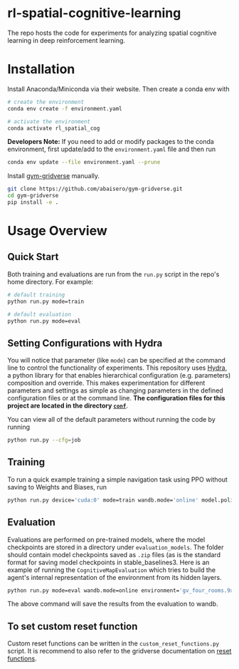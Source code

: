 # rl-spatial-cognitive-learning

The repo hosts the code for experiments for analyzing spatial cognitive learning in  deep reinforcement learning.

# Installation
Install Anaconda/Miniconda via their website. Then create a conda env with
```bash
# create the environment
conda env create -f environment.yaml

# activate the environment
conda activate rl_spatial_cog
```

**Developers Note:** If you need to add or modify packages to the conda environment, first update/add to the `environment.yaml` file and then run
```bash
conda env update --file environment.yaml --prune
```

Install [gym-gridverse](https://github.com/abaisero/gym-gridverse) manually.
```bash
git clone https://github.com/abaisero/gym-gridverse.git
cd gym-gridverse
pip install -e .
```

# Usage Overview
## Quick Start
Both training and evaluations are run from the `run.py` script in the repo's home directory. For example:
```bash
# default training
python run.py mode=train

# default evaluation
python run.py mode=eval
```
## Setting Configurations with Hydra
You will notice that parameter (like `mode`) can be specified at the command line to control the functionality of experiments. This repository uses [Hydra](https://hydra.cc/docs/intro/), a python library for that enables hierarchical configuration (e.g. parameters) composition and override. This makes experimentation for different parameters and settings as simple as changing parameters in the defined configuration files or at the command line. **The configuration files for this project are located in the directory [`conf`](https://github.com/piercehowell/rl-spatial-cognitive-learning/tree/main/conf)**. 

You can view all of the default parameters without running the code by running
```bash
python run.py --cfg=job
```

## Training
To run a quick example training a simple navigation task using PPO without saving to Weights and Biases, run
```bash
python run.py device='cuda:0' mode=train wandb.mode='online' model.policy_type=RecurrentPPO model.name_prefix='ppo_model_9x9' model.save_freq=1000 model.total_timesteps=2000000 model.n_steps=2048
```

## Evaluation
Evaluations are performed on pre-trained models, where the model checkpoints are stored in a directory under `evaluation_models`. The folder should contain model checkpoints saved as `.zip` files (as is the standard format for saving model checkpoints in stable_baselines3. Here is an example of running the `CognitiveMapEvaluation` which tries to build the agent's internal representation of the environment from its hidden layers.

```bash
python run.py mode=eval wandb.mode=online environment='gv_four_rooms.9x9_eval.yaml' eval.evaluation_model=recurrent_ppo_test eval.hidden_layer_activation=mlp_extractor.policy_net.1 landmark_spec=all_landmarks
```
The above command will save the results from the evaluation to wandb.
 

## To set custom reset function
Custom reset functions can be written in the `custom_reset_functions.py` script. It is recommend to also refer to the gridverse documentation on [reset functions](https://gym-gridverse.readthedocs.io/en/latest/tutorial/customization/reset_functions.html?highlight=reset#reset-functions).
